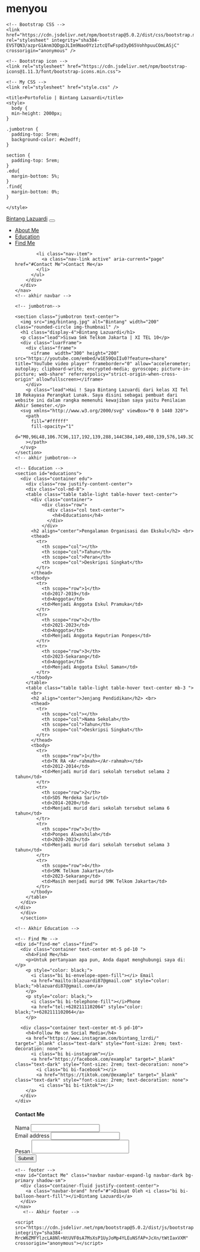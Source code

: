 # menyou
<!DOCTYPE html>
<html lang="en">
  <head>
    <!-- Required meta tags -->
    <meta charset="utf-8" />
    <meta name="viewport" content="width=device-width, initial-scale=1" />

    <!-- Bootstrap CSS -->
    <link href="https://cdn.jsdelivr.net/npm/bootstrap@5.0.2/dist/css/bootstrap.min.css" rel="stylesheet" integrity="sha384-EVSTQN3/azprG1Anm3QDgpJLIm9Nao0Yz1ztcQTwFspd3yD65VohhpuuCOmLASjC" crossorigin="anonymous" />

    <!-- Bootstrap icon -->
    <link rel="stylesheet" href="https://cdn.jsdelivr.net/npm/bootstrap-icons@1.11.3/font/bootstrap-icons.min.css">

    <!-- My CSS -->
    <link rel="stylesheet" href="style.css" />

    <title>Portofolio | Bintang Lazuardi</title>
    <style>
      body {
      min-height: 2000px;
    }

    .jumbotron {
      padding-top: 5rem;
      background-color: #e2edff;
    }

    section {
      padding-top: 5rem;
    }
    .edu{
      margin-bottom: 5%;
    }
    .find{
      margin-bottom: 0%;
    }

    </style>
  </head>
  <body id="About Me">
    <!-- navbar -->
    <nav class="navbar navbar-expand-lg navbar-dark bg-primary shadow-sm fixed-top">
      <div class="container">
        <a class="navbar-brand" href="#">Bintang Lazuardi</a>
        <button class="navbar-toggler" type="button" data-bs-toggle="collapse" data-bs-target="#navbarNav" aria-controls="navbarNav" aria-expanded="false" aria-label="Toggle navigation">
          <span class="navbar-toggler-icon"></span>
        </button>
        <div class="collapse navbar-collapse" id="navbarNav">
          <ul class="navbar-nav ms-auto">
            <li class="nav-item">
              <a class="nav-link active" aria-current="page" href="#About Me">About Me</a>
            </li>
            <li class="nav-item">
              <a class="nav-link active" aria-current="page"  href="#educations">Education</a>
            </li>
            <li class="nav-item">
              <a class="nav-link active" aria-current="page"  href="#find-me">Find Me</a>
            </li>
            
            <li class="nav-item">
              <a class="nav-link active" aria-current="page"  href="#Contact Me">Contact Me</a>
            </li>
          </ul>
        </div>
      </div>
    </nav>
    <!-- akhir navbar -->

    <!-- jumbotron-->

    <section class="jumbotron text-center">
      <img src="img/bintang.jpg" alt="Bintang" width="200" class="rounded-circle img-thumbnail" />
      <h1 class="display-4">Bintang Lazuardi</h1>
      <p class="lead">Siswa Smk Telkom Jakarta | XI TEL 10</p>
      <div class="luarFrame">
        <div class="frame">
          <iframe  width="300" height="200" src="https://youtube.com/embed/w1E59QoIIu0?feature=share" title="YouTube video player" frameborder="0" allow="accelerometer; autoplay; clipboard-write; encrypted-media; gyroscope; picture-in-picture; web-share" referrerpolicy="strict-origin-when-cross-origin" allowfullscreen></iframe>
        </div>
        <p class="lead">Hai ! Saya Bintang Lazuardi dari kelas XI Tel 10 Rekayasa Perangkat Lunak. Saya disini sebagai pembuat dari website ini dalam rangka memenuhi kewajiban saya yaitu Penilaian Akhir Semester.</p>
      <svg xmlns="http://www.w3.org/2000/svg" viewBox="0 0 1440 320">
        <path
          fill="#ffffff"
          fill-opacity="1"
          d="M0,96L48,106.7C96,117,192,139,288,144C384,149,480,139,576,149.3C672,160,768,192,864,192C960,192,1056,160,1152,128C1248,96,1344,64,1392,48L1440,32L1440,320L1392,320C1344,320,1248,320,1152,320C1056,320,960,320,864,320C768,320,672,320,576,320C480,320,384,320,288,320C192,320,96,320,48,320L0,320Z"
        ></path>
      </svg>
    </section>
    <!-- akhir jumbotron-->

    <!-- Education -->
    <section id="educations">
      <div class="container edu">
        <div class="row justify-content-center">
        <div class="col-md-8">
        <table class="table table-light table-hover text-center">
          <div class="container">
              <div class="row">
                <div class="col text-center">
                  <h4>Educations</h4>
                </div>
              </div>
          <h2 align="center">Pengalaman Organisasi dan Ekskul</h2> <br>
          <thead>
            <tr>
              <th scope="col"></th>
              <th scope="col">Tahun</th>
              <th scope="col">Peran</th>
              <th scope="col">Deskripsi Singkat</th>
            </tr>
          </thead>
          <tbody>
            <tr>
              <th scope="row">1</th>
              <td>2017-2019</td>
              <td>Anggota</td>
              <td>Menjadi Anggota Eskul Pramuka</td>
            </tr>
            <tr>
              <th scope="row">2</th>
              <td>2021-2023</td>
              <td>Anggota</td>
              <td>Menjadi Anggota Keputrian Ponpes</td>
            </tr>
            <tr>
              <th scope="row">3</th>
              <td>2023-Sekarang</td>
              <td>Anggota</td>
              <td>Menjadi Anggota Eskul Saman</td>
            </tr>
          </tbody>
        </table>
        <table class="table table-light table-hover text-center mb-3 ">
          <br>
          <h2 align="center">Jenjang Pendidikan</h2> <br>
          <thead>
            <tr>
              <th scope="col"></th>
              <th scope="col">Nama Sekolah</th>
              <th scope="col">Tahun</th>
              <th scope="col">Deskripsi Singkat</th>
            </tr>
          </thead>
          <tbody>
            <tr>
              <th scope="row">1</th>
              <td>TK RA <Ar-rahmah></Ar-rahmah></td>
              <td>2012-2014</td>
              <td>Menjadi murid dari sekolah tersebut selama 2 tahun</td>
            </tr>
            <tr>
              <th scope="row">2</th>
              <td>SDS Merdeka Sari</td>
              <td>2014-2020</td>
              <td>Menjadi murid dari sekolah tersebut selama 6 tahun</td>
            </tr>
            <tr>
              <th scope="row">3</th>
              <td>Ponpes Alwashilah</td>
              <td>2020-2023</td>
              <td>Menjadi murid dari sekolah tersebut selama 3 tahun</td>
            </tr>
            <tr>
              <th scope="row">4</th>
              <td>SMK Telkom Jakarta</td>
              <td>2023-Sekarang</td>
              <td>Masih menjadi murid SMK Telkom Jakarta</td>
            </tr> 
          </tbody>
        </table>
      </div>
    </div>
      </div>
      </section>
    
    <!-- Akhir Education -->

    <!-- Find Me -->
    <div id="find-me" class="find">
      <div class="container text-center mt-5 pd-10 ">
        <h4>Find Me</h4>
        <p>Untuk pertanyaan apa pun, Anda dapat menghubungi saya di:</p>
        <p style="color: black;"> 
          <i class="bi bi-envelope-open-fill"></i> Email 
          <a href="mailto:blazuardi87@gmail.com" style="color: black;">blazuardi87@gmail.com</a>
        </p>
        <p style="color: black;">
          <i class="bi bi-telephone-fill"></i>Phone 
          <a href="tel:+6282111102064" style="color: black;">+6282111102064</a>
        </p>
        
      <div class="container text-center mt-5 pd-10">
        <h4>Follow Me on Social Media</h4>
        <a href="https://www.instagram.com/bintang_lzrdi/" target="_blank" class="text-dark" style="font-size: 2rem; text-decoration: none">
          <i class="bi bi-instagram"></i>
          <a href="https://facebook.com/example" target="_blank" class="text-dark" style="font-size: 2rem; text-decoration: none">
            <i class="bi bi-facebook"></i>
            <a href="https://tiktok.com/@example" target="_blank" class="text-dark" style="font-size: 2rem; text-decoration: none">
             <i class="bi bi-tiktok"></i>
        </a>
      </div>
    </div>
    
  <!-- Akhir Find Me -->
   


  <!-- Contact Me -->
  <section id="contact">
    <div class="container">
      <div class="row text-center">
        <div class="col">
          <h4>Contact Me</h4>
        </div>
      </div>
      <div class="row justify-content-center">
        <div class="col-md-8">
          <form action="" method="GET">
            <div class="mb-4">
              <label for="Nama">Nama</label>
              <input type="text" class="form-control" id="Nama" aria-describedby="emailHelp">
              <div id="emailHelp" class="form-text">
            </div>
            <div class="mb-3">
              <label for="email" class="form-label">Email address</label>
              <input type="email" class="form-control" id="email" aria-describedby="emailHelp">
            </div>
            <div class="mb-3">
              <label for="pesan" class="form-label">Pesan</label>
              <textarea name="" id="pesan" cols="30" class="form-control" style="resize: none;"></textarea>
            </div>
            <button type="submit" class="btn btn-primary">Submit</button>
          </form>
        </div>
      </div>
    </div>
  </section>  
   <!-- Akhir  Contact Me -->


    <!-- footer -->
    <nav id="Contact Me" class="navbar navbar-expand-lg navbar-dark bg-primary shadow-sm">
      <div class="container-fluid justify-content-center">
        <a class="navbar-brand" href="#">Dibuat Oleh <i class="bi bi-balloon-heart-fill"></i>Bintang Lazuardi</a>
      </div>
    </nav>
       <!-- Akhir footer -->

  <script src="https://code.jquery.com/jquery-3.6.0.min.js"></script>






  
  <script src="https://stackpath.bootstrapcdn.com/bootstrap/5.3.0/js/bootstrap.bundle.min.js"></script>
</body>
  

    <script src="https://cdn.jsdelivr.net/npm/bootstrap@5.0.2/dist/js/bootstrap.bundle.min.js" integrity="sha384-MrcW6ZMFYlzcLA8Nl+NtUVF0sA7MsXsP1UyJoMp4YLEuNSfAP+JcXn/tWtIaxVXM" crossorigin="anonymous"></script>
  </body>
</html>
